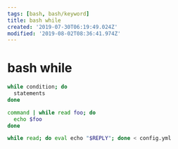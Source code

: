 ```yaml
---
tags: [bash, bash/keyword]
title: bash while
created: '2019-07-30T06:19:49.024Z'
modified: '2019-08-02T08:36:41.974Z'
---
```


# bash while

```sh
while condition; do
  statements
done
```

```sh
command | while read foo; do
  echo $foo
done
```

```sh
while read; do eval echo "$REPLY"; done < config.yml
```
